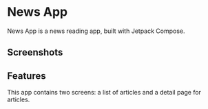 # News App

News App is a news reading app, built with Jetpack Compose. 
## Screenshots

## Features
This app contains two screens: a list of articles and a detail page for articles.
